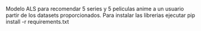 Modelo ALS para recomendar 5 series y 5 peliculas anime a un usuario partir de los datasets proporcionados.
Para instalar las librerias ejecutar pip install -r requirements.txt